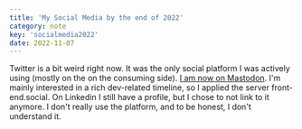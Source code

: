 ```yaml
---
title: 'My Social Media by the end of 2022'
category: note
key: 'socialmedia2022'
date: 2022-11-07
---
```


Twitter is a bit weird right now. It was the only social platform I was actively using (mostly on the on the consuming side). [I am now on Mastodon](https://front-end.social/@lene). I'm mainly interested in a rich dev-related timeline, so I applied the server front-end.social. On Linkedin I still have a profile, but I chose to not link to it anymore. I don't really use the platform, and to be honest, I don't understand it.

